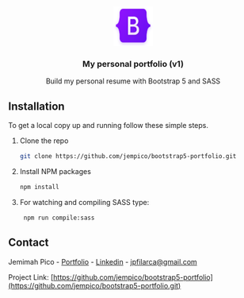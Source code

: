 <div id="top"></div>

<!-- PROJECT LOGO -->
<br />
<div align="center">
  <a href="https://github.com/jempico/bootstrap5-portfolio">
    <img src="assets/images/bootstrap-5.png" alt="Logo" width="80" height="80">
  </a>

  <h3 align="center">My personal portfolio (v1)</h3>

  <p align="center">
    Build my personal resume with Bootstrap 5 and SASS
    <br />
  </p>
</div>

<!-- GETTING STARTED -->
## Installation

To get a local copy up and running follow these simple steps.

1. Clone the repo
   ```sh
   git clone https://github.com/jempico/bootstrap5-portfolio.git
   ```
2. Install NPM packages
   ```sh
   npm install
3. For watching and compiling SASS type:
   ```sh
    npm run compile:sass
   ```


<!-- CONTACT -->
## Contact

Jemimah Pico - [Portfolio](https://jempico.com) - [Linkedin](http://linkedin.com/in/jempico) - jpfilarca@gmail.com 

Project Link: [https://github.com/jempico/bootstrap5-portfolio](https://github.com/jempico/bootstrap5-portfolio.git)

